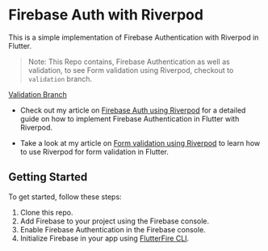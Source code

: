 # Firebase Auth with Riverpod

This is a simple implementation of Firebase Authentication with Riverpod in Flutter.

> Note: This Repo contains, Firebase Authentication as well as validation, to see Form validation using Riverpod, checkout to `validation` branch.

[Validation Branch](https://github.com/coder-Aayush/firebase_auth_riverpod/tree/validation)

- Check out my article on [Firebase Auth using Riverpod](https://medium.com/@theaayushbhattarai/firebase-auth-using-riverpod-d57c9d43ccd8) for a detailed guide on how to implement Firebase Authentication in Flutter with Riverpod.

- Take a look at my article on [Form validation using Riverpod](https://medium.com/@theaayushbhattarai/form-validation-using-riverpod-4e0f902331af) to learn how to use Riverpod for form validation in Flutter.


## Getting Started

To get started, follow these steps:

 
1. Clone this repo.
2. Add Firebase to your project using the Firebase console.
2. Enable Firebase Authentication in the Firebase console.
4. Initialize Firebase in your app using [FlutterFire CLI](https://pub.dev/packages/flutterfire_cli).
